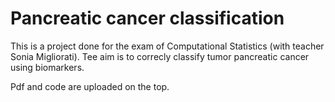 # Pancreatic cancer classification

This is a project done for the exam of Computational Statistics (with teacher Sonia Migliorati). 
Tee aim is to correcly classify tumor pancreatic cancer using biomarkers. 

Pdf and code are uploaded on the top.
